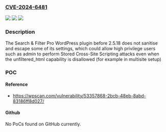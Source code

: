 ### [CVE-2024-6481](https://cve.mitre.org/cgi-bin/cvename.cgi?name=CVE-2024-6481)
![](https://img.shields.io/static/v1?label=Product&message=Search%20%26%20Filter%20Pro&color=blue)
![](https://img.shields.io/static/v1?label=Version&message=0%3C%202.5.18%20&color=brighgreen)
![](https://img.shields.io/static/v1?label=Vulnerability&message=CWE-79%20Cross-Site%20Scripting%20(XSS)&color=brighgreen)

### Description

The Search & Filter Pro WordPress plugin before 2.5.18 does not sanitise and escape some of its settings, which could allow high privilege users such as admin to perform Stored Cross-Site Scripting attacks even when the unfiltered_html capability is disallowed (for example in multisite setup)

### POC

#### Reference
- https://wpscan.com/vulnerability/53357868-2bcb-48eb-8abd-83186ff8d027/

#### Github
No PoCs found on GitHub currently.

